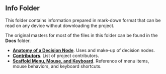 ## Info Folder
This folder contains information prepared in mark-down format that can be read on any device without downloading the project.

The original masters for most of the files in this folder can be found in the **Docs** folder.

 - **[Anatomy of a Decision Node](AnatomyOfADecisionNode.md)**. Uses and make-up of decision nodes.
 - **[Contributors](Contributors)**. List of project contributors.
 - **[Scaffold Menu, Mouse, and Keyboard](MouseMenuKeyboard.md)**. Reference of menu items, mouse behaviors, and keyboard shortcuts.

